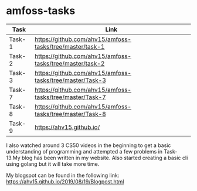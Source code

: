 # amfoss-tasks
| Task| Link |
| --- | --- |
|Task-1| https://github.com/ahv15/amfoss-tasks/tree/master/task-1 |
| Task-2  |https://github.com/ahv15/amfoss-tasks/tree/master/task-2 |
|Task-3|https://github.com/ahv15/amfoss-tasks/tree/master/Task-3|
|Task-7|https://github.com/ahv15/amfoss-tasks/tree/master/Task-7|
|Task-8|https://github.com/ahv15/amfoss-tasks/tree/master/Task-8|
|Task-9|https://ahv15.github.io/|


I also watched around 3 CS50 videos in the beginning to get a basic understanding of programming and attempted a few problems in Task-13.My blog has been written in my website. Also started creating a basic cli using golang but it will take more time.

My blogspot can be found in the following link: https://ahv15.github.io/2019/08/19/Blogpost.html 
